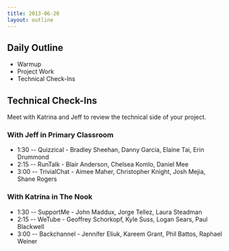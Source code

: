 ```yaml
---
title: 2013-06-20
layout: outline
---
```


## Daily Outline

* Warmup
* Project Work
* Technical Check-Ins

## Technical Check-Ins

Meet with Katrina and Jeff to review the technical side of your project.

### With Jeff in Primary Classroom

* 1:30 -- Quizzical - Bradley Sheehan, Danny Garcia, Elaine Tai, Erin Drummond
* 2:15 -- RunTalk - Blair Anderson, Chelsea Komlo, Daniel Mee
* 3:00 -- TrivialChat - Aimee Maher, Christopher Knight, Josh Mejia, Shane Rogers

### With Katrina in The Nook

* 1:30 -- SupportMe - John Maddux, Jorge Tellez, Laura Steadman
* 2:15 -- WeTube - Geoffrey Schorkopf, Kyle Suss, Logan Sears, Paul Blackwell
* 3:00 -- Backchannel - Jennifer Eliuk, Kareem Grant, Phil Battos, Raphael Weiner
